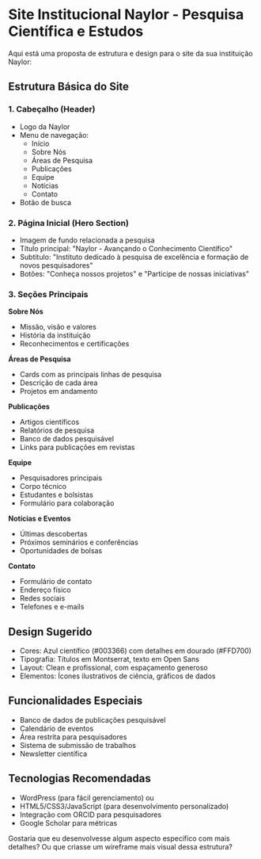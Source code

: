# Site Institucional Naylor - Pesquisa Científica e Estudos

Aqui está uma proposta de estrutura e design para o site da sua instituição Naylor:

## Estrutura Básica do Site

### 1. Cabeçalho (Header)
- Logo da Naylor
- Menu de navegação:
  - Início
  - Sobre Nós
  - Áreas de Pesquisa
  - Publicações
  - Equipe
  - Notícias
  - Contato
- Botão de busca

### 2. Página Inicial (Hero Section)
- Imagem de fundo relacionada a pesquisa
- Título principal: "Naylor - Avançando o Conhecimento Científico"
- Subtítulo: "Instituto dedicado à pesquisa de excelência e formação de novos pesquisadores"
- Botões: "Conheça nossos projetos" e "Participe de nossas iniciativas"

### 3. Seções Principais

**Sobre Nós**
- Missão, visão e valores
- História da instituição
- Reconhecimentos e certificações

**Áreas de Pesquisa**
- Cards com as principais linhas de pesquisa
- Descrição de cada área
- Projetos em andamento

**Publicações**
- Artigos científicos
- Relatórios de pesquisa
- Banco de dados pesquisável
- Links para publicações em revistas

**Equipe**
- Pesquisadores principais
- Corpo técnico
- Estudantes e bolsistas
- Formulário para colaboração

**Notícias e Eventos**
- Últimas descobertas
- Próximos seminários e conferências
- Oportunidades de bolsas

**Contato**
- Formulário de contato
- Endereço físico
- Redes sociais
- Telefones e e-mails

## Design Sugerido
- Cores: Azul científico (#003366) com detalhes em dourado (#FFD700)
- Tipografia: Títulos em Montserrat, texto em Open Sans
- Layout: Clean e profissional, com espaçamento generoso
- Elementos: Ícones ilustrativos de ciência, gráficos de dados

## Funcionalidades Especiais
- Banco de dados de publicações pesquisável
- Calendário de eventos
- Área restrita para pesquisadores
- Sistema de submissão de trabalhos
- Newsletter científica

## Tecnologias Recomendadas
- WordPress (para fácil gerenciamento) ou
- HTML5/CSS3/JavaScript (para desenvolvimento personalizado)
- Integração com ORCID para pesquisadores
- Google Scholar para métricas

Gostaria que eu desenvolvesse algum aspecto específico com mais detalhes? Ou que criasse um wireframe mais visual dessa estrutura?
